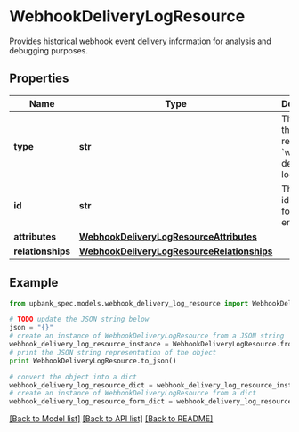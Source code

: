 # WebhookDeliveryLogResource

Provides historical webhook event delivery information for analysis and debugging purposes. 

## Properties

Name | Type | Description | Notes
------------ | ------------- | ------------- | -------------
**type** | **str** | The type of this resource: &#x60;webhook-delivery-logs&#x60; | 
**id** | **str** | The unique identifier for this log entry.  | 
**attributes** | [**WebhookDeliveryLogResourceAttributes**](WebhookDeliveryLogResourceAttributes.md) |  | 
**relationships** | [**WebhookDeliveryLogResourceRelationships**](WebhookDeliveryLogResourceRelationships.md) |  | 

## Example

```python
from upbank_spec.models.webhook_delivery_log_resource import WebhookDeliveryLogResource

# TODO update the JSON string below
json = "{}"
# create an instance of WebhookDeliveryLogResource from a JSON string
webhook_delivery_log_resource_instance = WebhookDeliveryLogResource.from_json(json)
# print the JSON string representation of the object
print WebhookDeliveryLogResource.to_json()

# convert the object into a dict
webhook_delivery_log_resource_dict = webhook_delivery_log_resource_instance.to_dict()
# create an instance of WebhookDeliveryLogResource from a dict
webhook_delivery_log_resource_form_dict = webhook_delivery_log_resource.from_dict(webhook_delivery_log_resource_dict)
```
[[Back to Model list]](../README.md#documentation-for-models) [[Back to API list]](../README.md#documentation-for-api-endpoints) [[Back to README]](../README.md)


